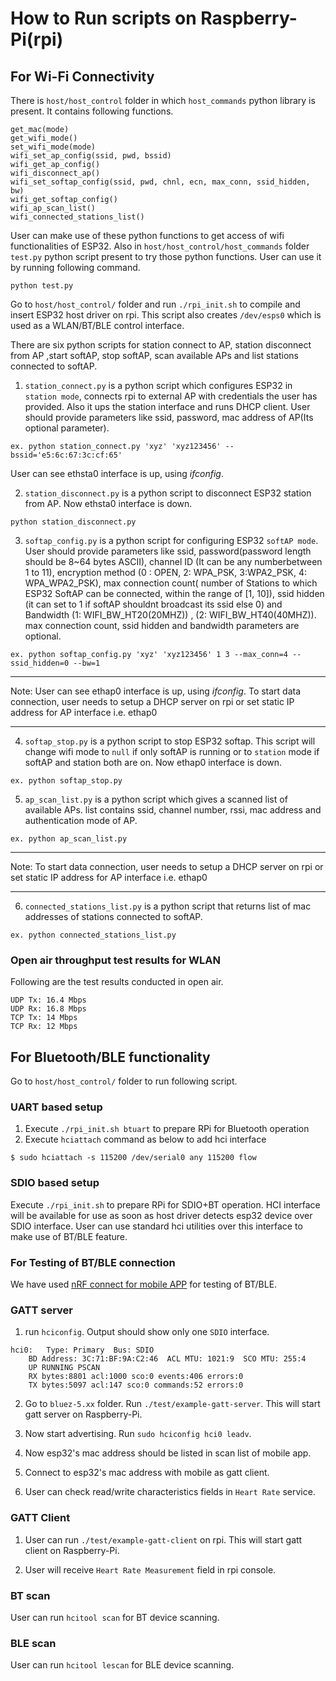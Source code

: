 # How to Run scripts on Raspberry-Pi(rpi)
## For Wi-Fi Connectivity
There is `host/host_control` folder in which `host_commands` python library is present. It contains following functions.
```
get_mac(mode)
get_wifi_mode()
set_wifi_mode(mode)
wifi_set_ap_config(ssid, pwd, bssid)
wifi_get_ap_config()
wifi_disconnect_ap()
wifi_set_softap_config(ssid, pwd, chnl, ecn, max_conn, ssid_hidden, bw)
wifi_get_softap_config()
wifi_ap_scan_list()
wifi_connected_stations_list()
```

User can make use of these python functions to get access of wifi functionalities of ESP32. Also in `host/host_control/host_commands` folder `test.py` python script present to try those python functions. User can use it by running following command.
```
python test.py
```

Go to `host/host_control/` folder and run `./rpi_init.sh` to compile and insert ESP32 host driver on rpi. This script also creates `/dev/esps0` which is used as a WLAN/BT/BLE control interface.

There are six python scripts for station connect to AP, station disconnect from AP ,start softAP, stop softAP, scan available APs and list stations connected to softAP.

1. `station_connect.py` is a python script which configures ESP32 in `station mode`, connects rpi to external AP with credentials the user has provided. Also it ups the station interface and runs DHCP client. User should provide parameters like ssid, password, mac address of AP(Its optional parameter).

```
ex. python station_connect.py 'xyz' 'xyz123456' --bssid='e5:6c:67:3c:cf:65'
```
User can see ethsta0 interface is up, using _ifconfig_.

2. `station_disconnect.py` is a python script to disconnect ESP32 station from AP. Now ethsta0 interface is down.

```
python station_disconnect.py
```
3. `softap_config.py` is a python script for configuring ESP32 `softAP mode`. User should provide parameters like ssid, password(password length should be 8~64 bytes ASCII), channel ID (It can be any numberbetween 1 to 11), encryption method (0 : OPEN, 2: WPA_PSK, 3:WPA2_PSK, 4: WPA_WPA2_PSK), max connection count( number of Stations to which ESP32 SoftAP can be connected, within the range of [1, 10]), ssid hidden (it can set to 1 if softAP shouldnt broadcast its ssid else 0) and Bandwidth (1: WIFI_BW_HT20(20MHZ)) , (2: WIFI_BW_HT40(40MHZ)). max connection count, ssid hidden and bandwidth parameters are optional.

```
ex. python softap_config.py 'xyz' 'xyz123456' 1 3 --max_conn=4 --ssid_hidden=0 --bw=1
```
---
Note: User can see ethap0 interface is up, using _ifconfig_. To start data connection, user needs to setup a DHCP server on rpi or set static IP address for AP interface i.e. ethap0

---
4. `softap_stop.py` is a python script to stop ESP32 softap. This script will change wifi mode to `null` if only softAP is running or to `station` mode if softAP and station both are on. Now ethap0 interface is down.

```
ex. python softap_stop.py
```
5. `ap_scan_list.py` is a python script which gives a scanned list of available APs. list contains ssid, channel number, rssi, mac address and authentication mode of AP.
```
ex. python ap_scan_list.py
```
---
Note: To start data connection, user needs to setup a DHCP server on rpi or set static IP address for AP interface i.e. ethap0

---
6. `connected_stations_list.py` is a python script that returns list of mac addresses of stations connected to softAP.

```
ex. python connected_stations_list.py
```
### Open air throughput test results for WLAN
Following are the test results conducted in open air.
```
UDP Tx: 16.4 Mbps
UDP Rx: 16.8 Mbps
TCP Tx: 14 Mbps
TCP Rx: 12 Mbps
```

## For Bluetooth/BLE functionality

Go to `host/host_control/` folder to run following script.

### UART based setup
1. Execute `./rpi_init.sh btuart` to prepare RPi for Bluetooth operation
2. Execute `hciattach` command as below to add hci interface
```
$ sudo hciattach -s 115200 /dev/serial0 any 115200 flow
```

### SDIO based setup
Execute `./rpi_init.sh` to prepare RPi for SDIO+BT operation.
HCI interface will be available for use as soon as host driver detects esp32 device over SDIO interface.
User can use standard hci utilities over this interface to make use of BT/BLE feature.

### For Testing of BT/BLE connection

We have used [nRF connect for mobile APP](https://play.google.com/store/apps/details?id=no.nordicsemi.android.mcp&hl=en_IN) for testing of BT/BLE.

### GATT server

1. run `hciconfig`. Output should show only one `SDIO` interface.
```
hci0:	Type: Primary  Bus: SDIO
	BD Address: 3C:71:BF:9A:C2:46  ACL MTU: 1021:9  SCO MTU: 255:4
	UP RUNNING PSCAN
	RX bytes:8801 acl:1000 sco:0 events:406 errors:0
	TX bytes:5097 acl:147 sco:0 commands:52 errors:0
```
2. Go to `bluez-5.xx` folder. Run `./test/example-gatt-server`. This will start gatt server on Raspberry-Pi.

3. Now start advertising. Run `sudo hciconfig hci0 leadv`.

4. Now esp32's mac address should be listed in scan list of mobile app.

5. Connect to esp32's mac address with mobile as gatt client.

6. User can check read/write characteristics fields in `Heart Rate` service.

### GATT Client

1. User can run `./test/example-gatt-client` on rpi. This will start gatt client on Raspberry-Pi.

2. User will receive `Heart Rate Measurement` field in rpi console.

### BT scan

User can run `hcitool scan` for BT device scanning.

### BLE scan

User can run `hcitool lescan` for BLE device scanning.
